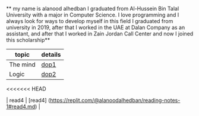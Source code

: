 ** my name is alanood alhedban I graduated from Al-Hussein Bin Talal University with a major in Computer Science. 
I love programming and I always look for ways to develop myself in this field
I graduated from university in 2019, after that I worked in the UAE at Dalan Company as an assistant, and after that I worked in Zain Jordan Call Center and now I joined this scholarship**


|topic|details |
| --- | ----------- |
| The mind|[dop1](https://alanoodalhedban.github.io/reading-notes/dop1)  |
|  Logic  |[dop2](https://alanoodalhedban.github.io/reading-notes/dop2)  |
<<<<<<< HEAD

| read4    | [read4]   (https://replit.com/@alanoodalhedban/reading-notes-1#read4.md)    | 
